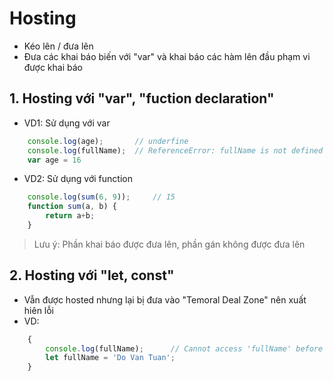 
# Hosting
- Kéo lên / đưa lên
- Đưa các khai báo biến với "var" và khai báo các hàm lên đầu phạm vi được khai báo

## 1. Hosting với "var", "fuction declaration"

- VD1: Sử dụng với var

```js
    console.log(age);       // underfine
    console.log(fullName);  // ReferenceError: fullName is not defined
    var age = 16
```

- VD2: Sử dụng với function

```js
    console.log(sum(6, 9));     // 15
    function sum(a, b) {
        return a+b;
    }
```
> Lưu ý: Phần khai báo được đưa lên, phần gán không được đưa lên

## 2. Hosting với "let, const"

- Vẫn được hosted nhưng lại bị đưa vào "Temoral Deal Zone" nên xuất hiên lỗi
- VD:

```js
    {
        console.log(fullName);      // Cannot access 'fullName' before initialization
        let fullName = 'Do Van Tuan';
    }
```
